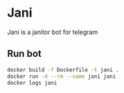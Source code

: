 # Jani

Jani is a janitor bot for telegram

## Run bot

```bash
docker build -f Dockerfile -t jani .
docker run -d --rm --name jani jani
docker logs jani
```
